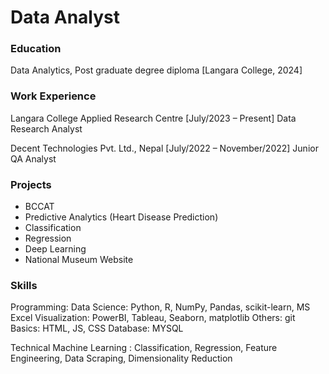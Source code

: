 # Data Analyst

### Education
Data Analytics, Post graduate degree diploma [Langara College, 2024]

### Work Experience 

Langara College Applied Research Centre	 [July/2023 – Present]
Data Research Analyst

Decent Technologies Pvt. Ltd., Nepal	[July/2022 – November/2022]
Junior QA Analyst

### Projects
- BCCAT
- Predictive Analytics (Heart Disease Prediction)
- Classification
- Regression
- Deep Learning
- National Museum Website


### Skills
Programming:
  Data Science: Python, R, NumPy, Pandas, scikit-learn, MS Excel
  Visualization: PowerBI, Tableau, Seaborn, matplotlib
  Others: git
  Basics: HTML, JS, CSS
Database: MYSQL
  
Technical 
Machine Learning : Classification, Regression, Feature Engineering, Data Scraping, Dimensionality Reduction
